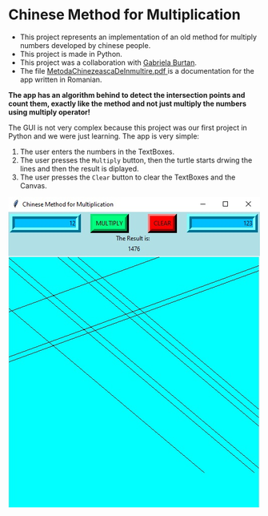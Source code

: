 # Chinese Method for Multiplication

- This project represents an implementation of an old method for multiply numbers developed by chinese people.
- This project is made in Python.
- This project was a collaboration with <a href="https://github.com/gabrielaburtan"> Gabriela Burtan</a>.
- The file <a href="MetodaChinezeascaDeInmultire.pdf"> MetodaChinezeascaDeInmultire.pdf </a> is a documentation for the app written in Romanian.

<strong>The app has an algorithm behind to detect the intersection points and count them, exactly like the method and not just multiply the numbers using multiply operator!</strong>

The GUI is not very complex because this project was our first project in Python and we were just learning. The app is very simple:
1. The user enters the numbers in the TextBoxes.
2. The user presses the `Multiply` button, then the turtle starts drwing the lines and then the result is diplayed.
3. The user presses the `Clear` button to clear the TextBoxes and the Canvas.

<img src="images/ChineseMethodForMultiplication.jpg">